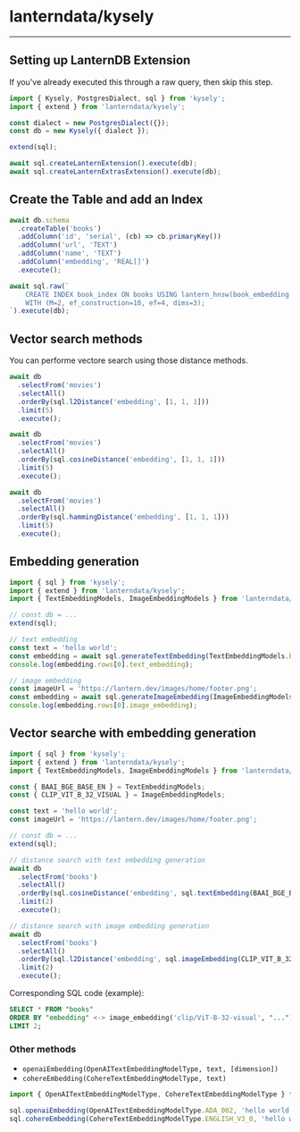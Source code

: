 # lanterndata/kysely

---

## Setting up LanternDB Extension

If you've already executed this through a raw query, then skip this step.

```js
import { Kysely, PostgresDialect, sql } from 'kysely';
import { extend } from 'lanterndata/kysely';

const dialect = new PostgresDialect({});
const db = new Kysely({ dialect });

extend(sql);

await sql.createLanternExtension().execute(db);
await sql.createLanternExtrasExtension().execute(db);
```

## Create the Table and add an Index

```js
await db.schema
  .createTable('books')
  .addColumn('id', 'serial', (cb) => cb.primaryKey())
  .addColumn('url', 'TEXT')
  .addColumn('name', 'TEXT')
  .addColumn('embedding', 'REAL[]')
  .execute();

await sql.raw(`
    CREATE INDEX book_index ON books USING lantern_hnsw(book_embedding dist_l2sq_ops)
    WITH (M=2, ef_construction=10, ef=4, dims=3);
`).execute(db);
```

## Vector search methods

You can performe vectore search using those distance methods.

```js
await db
  .selectFrom('movies')
  .selectAll()
  .orderBy(sql.l2Distance('embedding', [1, 1, 1]))
  .limit(5)
  .execute();

await db
  .selectFrom('movies')
  .selectAll()
  .orderBy(sql.cosineDistance('embedding', [1, 1, 1]))
  .limit(5)
  .execute();

await db
  .selectFrom('movies')
  .selectAll()
  .orderBy(sql.hammingDistance('embedding', [1, 1, 1]))
  .limit(5)
  .execute();
```

## Embedding generation

```js
import { sql } from 'kysely';
import { extend } from 'lanterndata/kysely';
import { TextEmbeddingModels, ImageEmbeddingModels } from 'lanterndata/embeddings';

// const db = ...
extend(sql);

// text embedding
const text = 'hello world';
const embedding = await sql.generateTextEmbedding(TextEmbeddingModels.BAAI_BGE_BASE_EN, text).execute(db);
console.log(embedding.rows[0].text_embedding);

// image embedding
const imageUrl = 'https://lantern.dev/images/home/footer.png';
const embedding = await sql.generateImageEmbedding(ImageEmbeddingModels.CLIP_VIT_B_32_VISUAL, imageUrl).execute(db);
console.log(embedding.rows[0].image_embedding);
```

## Vector searche with embedding generation

```js
import { sql } from 'kysely';
import { extend } from 'lanterndata/kysely';
import { TextEmbeddingModels, ImageEmbeddingModels } from 'lanterndata/embeddings';

const { BAAI_BGE_BASE_EN } = TextEmbeddingModels;
const { CLIP_VIT_B_32_VISUAL } = ImageEmbeddingModels;

const text = 'hello world';
const imageUrl = 'https://lantern.dev/images/home/footer.png';

// const db = ...
extend(sql);

// distance search with text embedding generation
await db
  .selectFrom('books')
  .selectAll()
  .orderBy(sql.cosineDistance('embedding', sql.textEmbedding(BAAI_BGE_BASE_EN, text)), 'desc')
  .limit(2)
  .execute();

// distance search with image embedding generation
await db
  .selectFrom('books')
  .selectAll()
  .orderBy(sql.l2Distance('embedding', sql.imageEmbedding(CLIP_VIT_B_32_VISUAL, imageUrl)), 'desc')
  .limit(2)
  .execute();
```

Corresponding SQL code (example):

```sql
SELECT * FROM "books"
ORDER BY "embedding" <-> image_embedding('clip/ViT-B-32-visual', "...") DESC
LIMIT 2;
```

### Other methods

- `openaiEmbedding(OpenAITextEmbeddingModelType, text, [dimension])`
- `cohereEmbedding(CohereTextEmbeddingModelType, text)`

```js
import { OpenAITextEmbeddingModelType, CohereTextEmbeddingModelType } from 'lanterndata/embeddings';

sql.openaiEmbedding(OpenAITextEmbeddingModelType.ADA_002, 'hello world', 256);
sql.cohereEmbedding(CohereTextEmbeddingModelType.ENGLISH_V3_0, 'hello world');
```
